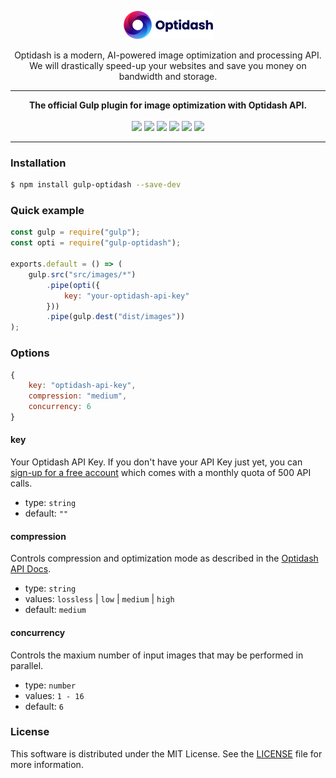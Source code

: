 <p align="center"><a href="https://optidash.ai"><img src="media/logotype.png" alt="Optidash" width="143" height="45"/></a></p>

<p align="center">
Optidash is a modern, AI-powered image optimization and processing API.<br>We will drastically speed-up your websites and save you money on bandwidth and storage.
</p>

---
<p align="center">
<strong>The official Gulp plugin for image optimization with Optidash API.</strong><br>
<br>
<img src="https://img.shields.io/npm/v/gulp-optidash?style=flat&color=success"/>
<img src="https://img.shields.io/node/v/gulp-optidash?style=flat&color=success"/>
<img src="https://img.shields.io/snyk/vulnerabilities/npm/gulp-optidash@1.0.0?style=flat&color=success"/>
<img src="https://img.shields.io/github/issues-raw/optidash-ai/optidash-gulp?style=flat&color=success"/>
<img src="https://img.shields.io/npm/l/optidash?style=flat&color=success"/>
<img src="https://img.shields.io/twitter/follow/optidashAI?label=Follow%20Us&style=flat&color=success&logo=twitter"/>
</p>

---

### Installation
```bash
$ npm install gulp-optidash --save-dev
```

### Quick example

```js
const gulp = require("gulp");
const opti = require("gulp-optidash");

exports.default = () => (
    gulp.src("src/images/*")
        .pipe(opti({
            key: "your-optidash-api-key"
        }))
        .pipe(gulp.dest("dist/images"))
);
```

### Options

```js
{
    key: "optidash-api-key",
    compression: "medium",
    concurrency: 6
}
```

#### key

Your Optidash API Key. If you don't have your API Key just yet, you can [sign-up for a free account](https://app.optidash.ai/signup) which comes with a monthly quota of 500 API calls.

* type: `string`
* default: `""`

#### compression

Controls compression and optimization mode as described in the [Optidash API Docs](https://docs.optidash.ai/optimization/overview#lossy-optimization-presets).

* type: `string`
* values: `lossless` | `low` | `medium` | `high`
* default: `medium`

#### concurrency

Controls the maxium number of input images that may be performed in parallel.

* type: `number`
* values: `1 - 16`
* default: `6`

### License
This software is distributed under the MIT License. See the [LICENSE](LICENSE) file for more information.
